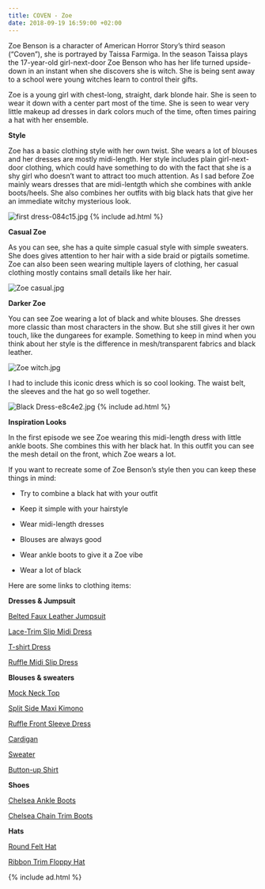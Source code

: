 ```yaml
---
title: COVEN - Zoe
date: 2018-09-19 16:59:00 +02:00
---
```



Zoe Benson is a character of American Horror Story’s third season (“Coven”), she is portrayed by Taissa Farmiga. In the season Taissa plays the 17-year-old girl-next-door Zoe Benson who has her life turned upside-down in an instant when she discovers she is witch. She is being sent away to a school were young witches learn to control their gifts.

Zoe is a young girl with chest-long, straight, dark blonde hair. She is seen to wear it down with a center part most of the time. She is seen to wear very little makeup ad dresses in dark colors much of the time, often times pairing a hat with her ensemble.

**Style**

Zoe has a basic clothing style with her own twist. She wears a lot of blouses and her dresses are mostly midi-length. Her style includes plain girl-next-door clothing, which could have something to do with the fact that she is a shy girl who doesn’t want to attract too much attention. As I sad before Zoe mainly wears dresses that are midi-lentgth which she combines with ankle boots/heels. She also combines her outfits with big black hats that give her an immediate witchy mysterious look.

![first dress-084c15.jpg](/uploads/first%20dress-084c15.jpg)
{% include ad.html %}

**Casual Zoe**

As you can see, she has a quite simple casual style with simple sweaters. She does gives attention to her hair with a side braid or pigtails sometime. Zoe can also been seen wearing multiple layers of clothing, her casual clothing mostly contains small details like her hair.

![Zoe casual.jpg](/uploads/Zoe%20casual.jpg)

**Darker Zoe**

You can see Zoe wearing a lot of black and white blouses. She dresses more classic than most characters in the show. But she still gives it her own touch, like the dungarees for example. Something to keep in mind when you think about her style is the difference in mesh/transparent fabrics and black leather.

![Zoe witch.jpg](/uploads/Zoe%20witch.jpg)

I had to include this iconic dress which is so cool looking. The waist belt, the sleeves and the hat go so well together.

![Black Dress-e8c4e2.jpg](/uploads/Black%20Dress-e8c4e2.jpg)
{% include ad.html %}

**Inspiration Looks**

In the first episode we see Zoe wearing this midi-length dress with little ankle boots. She combines this with her black hat. In this outfit you can see the mesh detail on the front, which Zoe wears a lot.

If you want to recreate some of Zoe Benson’s style then you can keep these things in mind:

* Try to combine a black hat with your outfit

* Keep it simple with your hairstyle

* Wear midi-length dresses

* Blouses are always good

* Wear ankle boots to give it a Zoe vibe

* Wear a lot of black

Here are some links to clothing items:

**Dresses & Jumpsuit**

[Belted Faux Leather Jumpsuit](https://www.urbanoutfitters.com/shop/dahli-tatum-belted-faux-leather-jumpsuit?category=dresses&color=001)

[Lace-Trim Slip Midi Dress](https://www.urbanoutfitters.com/shop/uo-lace-trim-slip-midi-dress?category=dresses&color=009)

[T-shirt Dress](https://www.monki.com/en_eur/clothing/dresses/product.soft-t-shirt-dress-black-magic.0647687001.html)

[Ruffle Midi Slip Dress](http://eu.topshop.com/en/tseu/product/clothing-485092/dresses-485107/ruffle-midi-slip-dress-7900865)

**Blouses & sweaters**

[Mock Neck Top](https://www.urbanoutfitters.com/shop/uo-maggie-mock-neck-top?category=womens-tops&color=010)

[Split Side Maxi Kimono](https://nl.boohoo.com/split-side-maxi-kimono/DZZ14568.html?color=105)

[Ruffle Front Sleeve Dress](https://nl.boohoo.com/-ruffle-front-full-sleeve-blouse/DZZ24285.html?color=105)

[Cardigan](https://www.urbanoutfitters.com/shop/uo-blake-cardigan?category=sweaters-cardigans-for-women&color=006)

[Sweater](https://nl.boohoo.com/plus-roll-neck-tipped-tie-sleeve-jumper/PZZ83638.html)

[Button-up Shirt](https://www.monki.com/en_eur/clothing/tops/shirts-and-blouses/product.classic-button-up-shirt-white-light.0628346034.html)

**Shoes**

[Chelsea Ankle Boots](https://nl.boohoo.com/zip-trim-chelsea-ankle-boots/DZZ44469.html?color=197)

[Chelsea Chain Trim Boots](https://nl.boohoo.com/double-strap-chelsea-cut-work-chain-trim-boots/DZZ20411.html)

**Hats**

[Round Felt Hat](http://eu.topshop.com/en/tseu/product/bags-accessories-1702217/hats-485128/petra-round-felt-hat-7311372)

[Ribbon Trim Floppy Hat](https://nl.boohoo.com/maisy-ribbon-trim-floppy-hat/DZZ19316.html)

{% include ad.html %}